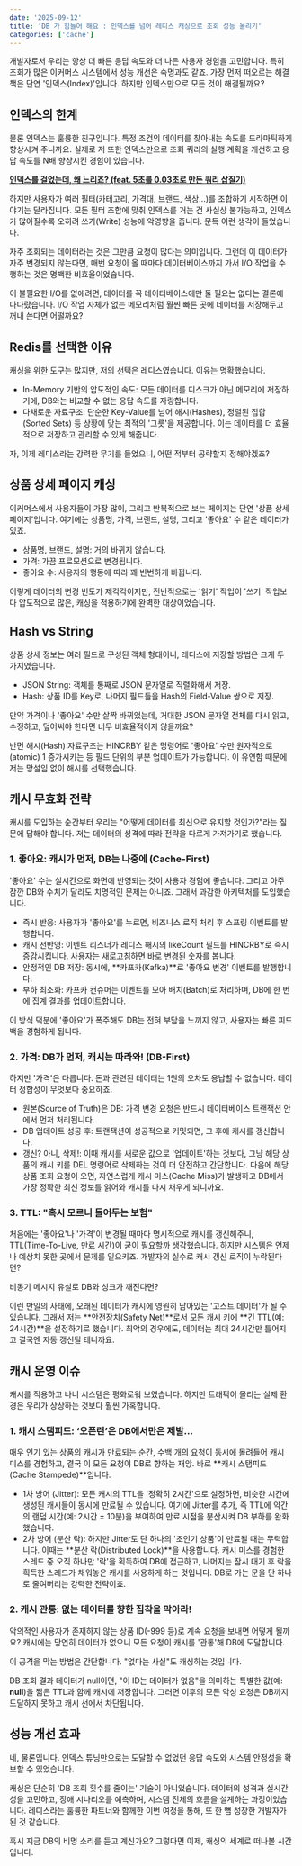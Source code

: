 ```yaml
---
date: '2025-09-12'
title: 'DB 가 힘들어 해요 : 인덱스를 넘어 레디스 캐싱으로 조회 성능 올리기'
categories: ['cache']
---
```



개발자로서 우리는 항상 더 빠른 응답 속도와 더 나은 사용자 경험을 고민합니다. 특히 조회가 많은 이커머스 시스템에서 성능 개선은 숙명과도 같죠. 가장 먼저 떠오르는 해결책은 단연 '인덱스(Index)'입니다. 하지만 인덱스만으로 모든 것이 해결될까요?

## 인덱스의 한계

물론 인덱스는 훌륭한 친구입니다. 특정 조건의 데이터를 찾아내는 속도를 드라마틱하게 향상시켜 주니까요. 실제로 저 또한 인덱스만으로 조회 쿼리의 실행 계획을 개선하고 응답 속도를 N배 향상시킨 경험이 있습니다.

**[인덱스를 걸었는데, 왜 느리죠? (feat. 5초를 0.03초로 만든 쿼리 삽질기)](https://connieya.github.io/why-is-my-query-slow-after-indexing/)**

 하지만 사용자가 여러 필터(카테고리, 가격대, 브랜드, 색상...)를 조합하기 시작하면 이야기는 달라집니다. 모든 필터 조합에 맞춰 인덱스를 거는 건 사실상 불가능하고, 인덱스가 많아질수록 오히려 쓰기(Write) 성능에 악영향을 줍니다.
문득 이런 생각이 들었습니다.

자주 조회되는 데이터라는 것은 그만큼 요청이 많다는 의미입니다. 그런데 이 데이터가 자주 변경되지 않는다면, 매번 요청이 올 때마다 데이터베이스까지 가서 I/O 작업을 수행하는 것은 명백한 비효율이었습니다.

이 불필요한 I/O를 없애려면, 데이터를 꼭 데이터베이스에만 둘 필요는 없다는 결론에 다다랐습니다. I/O 작업 자체가 없는 메모리처럼 훨씬 빠른 곳에 데이터를 저장해두고 꺼내 쓴다면 어떨까요?

## Redis를 선택한 이유

캐싱을 위한 도구는 많지만, 저의 선택은 레디스였습니다. 이유는 명확했습니다.

- In-Memory 기반의 압도적인 속도: 모든 데이터를 디스크가 아닌 메모리에 저장하기에, DB와는 비교할 수 없는 응답 속도를 자랑합니다.
- 다채로운 자료구조: 단순한 Key-Value를 넘어 해시(Hashes), 정렬된 집합(Sorted Sets) 등 상황에 맞는 최적의 '그릇'을 제공합니다. 이는 데이터를 더 효율적으로 저장하고 관리할 수 있게 해줍니다.


자, 이제 레디스라는 강력한 무기를 들었으니, 어떤 적부터 공략할지 정해야겠죠?

## 상품 상세 페이지 캐싱

이커머스에서 사용자들이 가장 많이, 그리고 반복적으로 보는 페이지는 단연 '상품 상세 페이지'입니다. 여기에는 상품명, 가격, 브랜드, 설명, 그리고 '좋아요' 수 같은 데이터가 있죠.

- 상품명, 브랜드, 설명: 거의 바뀌지 않습니다.
- 가격: 가끔 프로모션으로 변경됩니다.
- 좋아요 수: 사용자의 행동에 따라 꽤 빈번하게 바뀝니다.


이렇게 데이터의 변경 빈도가 제각각이지만, 전반적으로는 '읽기' 작업이 '쓰기' 작업보다 압도적으로 많은, 캐싱을 적용하기에 완벽한 대상이었습니다.

## Hash vs String
상품 상세 정보는 여러 필드로 구성된 객체 형태이니, 레디스에 저장할 방법은 크게 두 가지였습니다.

- JSON String: 객체를 통째로 JSON 문자열로 직렬화해서 저장.
- Hash: 상품 ID를 Key로, 나머지 필드들을 Hash의 Field-Value 쌍으로 저장.

만약 가격이나 '좋아요' 수만 살짝 바뀌었는데, 거대한 JSON 문자열 전체를 다시 읽고, 수정하고, 덮어써야 한다면 너무 비효율적이지 않을까요?

반면 해시(Hash) 자료구조는 HINCRBY 같은 명령어로 '좋아요' 수만 원자적으로(atomic) 1 증가시키는 등 필드 단위의 부분 업데이트가 가능합니다. 이 유연함 때문에 저는 망설임 없이 해시를 선택했습니다.


## 캐시 무효화 전략
캐시를 도입하는 순간부터 우리는 "어떻게 데이터를 최신으로 유지할 것인가?"라는 질문에 답해야 합니다. 저는 데이터의 성격에 따라 전략을 다르게 가져가기로 했습니다.

### 1. 좋아요: 캐시가 먼저, DB는 나중에 (Cache-First)

'좋아요' 수는 실시간으로 화면에 반영되는 것이 사용자 경험에 좋습니다. 그리고 아주 잠깐 DB와 수치가 달라도 치명적인 문제는 아니죠.
그래서 과감한 아키텍처를 도입했습니다.
- 즉시 반응: 사용자가 '좋아요'를 누르면, 비즈니스 로직 처리 후 스프링 이벤트를 발행합니다.
- 캐시 선반영: 이벤트 리스너가 레디스 해시의 likeCount 필드를 HINCRBY로 즉시 증감시킵니다. 사용자는 새로고침하면 바로 변경된 숫자를 봅니다.
- 안정적인 DB 저장: 동시에, **카프카(Kafka)**로 '좋아요 변경' 이벤트를 발행합니다.
- 부하 최소화: 카프카 컨슈머는 이벤트를 모아 배치(Batch)로 처리하며, DB에 한 번에 집계 결과를 업데이트합니다.

이 방식 덕분에 '좋아요'가 폭주해도 DB는 전혀 부담을 느끼지 않고, 사용자는 빠른 피드백을 경험하게 됩니다.

### 2. 가격: DB가 먼저, 캐시는 따라와! (DB-First)
하지만 '가격'은 다릅니다. 돈과 관련된 데이터는 1원의 오차도 용납할 수 없습니다. 데이터 정합성이 무엇보다 중요하죠.

- 원본(Source of Truth)은 DB: 가격 변경 요청은 반드시 데이터베이스 트랜잭션 안에서 먼저 처리됩니다.
- DB 업데이트 성공 후: 트랜잭션이 성공적으로 커밋되면, 그 후에 캐시를 갱신합니다.
- 갱신? 아니, 삭제!: 이때 캐시를 새로운 값으로 '업데이트'하는 것보다, 그냥 해당 상품의 캐시 키를 DEL 명령어로 삭제하는 것이 더 안전하고 간단합니다. 다음에 해당 상품 조회 요청이 오면, 자연스럽게 캐시 미스(Cache Miss)가 발생하고 DB에서 가장 정확한 최신 정보를 읽어와 캐시를 다시 채우게 되니까요.

### 3. TTL: "혹시 모르니 들어두는 보험"
처음에는 '좋아요'나 '가격'이 변경될 때마다 명시적으로 캐시를 갱신해주니, TTL(Time-To-Live, 만료 시간)이 굳이 필요할까 생각했습니다. 하지만 시스템은 언제나 예상치 못한 곳에서 문제를 일으키죠.
개발자의 실수로 캐시 갱신 로직이 누락된다면?

비동기 메시지 유실로 DB와 싱크가 깨진다면?

이런 만일의 사태에, 오래된 데이터가 캐시에 영원히 남아있는 '고스트 데이터'가 될 수 있습니다. 그래서 저는 **안전장치(Safety Net)**로서 모든 캐시 키에 **긴 TTL(예: 24시간)**을 설정하기로 했습니다. 최악의 경우에도, 데이터는 최대 24시간만 틀어지고 결국엔 자동 갱신될 테니까요.
## 캐시 운영 이슈

캐시를 적용하고 나니 시스템은 평화로워 보였습니다. 하지만 트래픽이 몰리는 실제 환경은 우리가 상상하는 것보다 훨씬 가혹합니다.

### 1. 캐시 스탬피드: ‘오픈런’은 DB에서만은 제발...
매우 인기 있는 상품의 캐시가 만료되는 순간, 수백 개의 요청이 동시에 몰려들어 캐시 미스를 경험하고, 결국 이 모든 요청이 DB로 향하는 재앙. 바로 **캐시 스탬피드(Cache Stampede)**입니다.

- 1차 방어 (Jitter): 모든 캐시의 TTL을 '정확히 2시간'으로 설정하면, 비슷한 시간에 생성된 캐시들이 동시에 만료될 수 있습니다. 여기에 Jitter를 추가, 즉 TTL에 약간의 랜덤 시간(예: 2시간 ± 10분)을 부여하여 만료 시점을 분산시켜 DB 부하를 완화했습니다.
- 2차 방어 (분산 락): 하지만 Jitter도 단 하나의 '초인기 상품'이 만료될 때는 무력합니다. 이때는 **분산 락(Distributed Lock)**을 사용합니다. 캐시 미스를 경험한 스레드 중 오직 하나만 '락'을 획득하여 DB에 접근하고, 나머지는 잠시 대기 후 락을 획득한 스레드가 채워놓은 캐시를 사용하게 하는 것입니다. DB로 가는 문을 단 하나로 줄여버리는 강력한 전략이죠.

### 2. 캐시 관통: 없는 데이터를 향한 집착을 막아라!

악의적인 사용자가 존재하지 않는 상품 ID(-999 등)로 계속 요청을 보내면 어떻게 될까요? 캐시에는 당연히 데이터가 없으니 모든 요청이 캐시를 '관통'해 DB에 도달합니다.

이 공격을 막는 방법은 간단합니다. "없다는 사실"도 캐싱하는 것입니다.

DB 조회 결과 데이터가 null이면, "이 ID는 데이터가 없음"을 의미하는 특별한 값(예: __null__)을 짧은 TTL과 함께 캐시에 저장합니다. 그러면 이후의 모든 악성 요청은 DB까지 도달하지 못하고 캐시 선에서 차단됩니다.

## 성능 개선 효과
네, 물론입니다. 인덱스 튜닝만으로는 도달할 수 없었던 응답 속도와 시스템 안정성을 확보할 수 있었습니다.

캐싱은 단순히 'DB 조회 횟수를 줄이는' 기술이 아니었습니다. 데이터의 성격과 실시간성을 고민하고, 장애 시나리오를 예측하며, 시스템 전체의 흐름을 설계하는 과정이었습니다. 레디스라는 훌륭한 파트너와 함께한 이번 여정을 통해, 또 한 뼘 성장한 개발자가 된 것 같습니다.

혹시 지금 DB의 비명 소리를 듣고 계신가요? 그렇다면 이제, 캐싱의 세계로 떠나볼 시간입니다.
